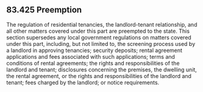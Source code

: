 ## 83.425 Preemption
The regulation of residential tenancies, the landlord-tenant relationship, and all other matters covered under this part are preempted to the state. This section supersedes any local government regulations on matters covered under this part, including, but not limited to, the screening process used by a landlord in approving tenancies; security deposits; rental agreement applications and fees associated with such applications; terms and conditions of rental agreements; the rights and responsibilities of the landlord and tenant; disclosures concerning the premises, the dwelling unit, the rental agreement, or the rights and responsibilities of the landlord and tenant; fees charged by the landlord; or notice requirements. 